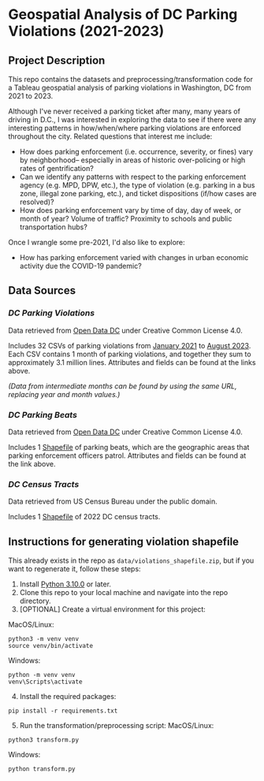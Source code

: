 # Geospatial Analysis of DC Parking Violations (2021-2023)



## Project Description

This repo contains the datasets and preprocessing/transformation code for a Tableau geospatial analysis of parking 
violations in Washington, DC from 2021 to 2023.

Although I've never received a parking ticket after many, many years of driving in D.C., I was interested in exploring 
the data to see if there were any interesting patterns in how/when/where parking violations are enforced throughout the 
city. Related questions that interest me include:

* How does parking enforcement (i.e. occurrence, severity, or fines) vary by neighborhood– especially in areas of 
  historic over-policing or high rates of gentrification?
* Can we identify any patterns with respect to the parking enforcement agency (e.g. MPD, DPW, etc.), the type of 
  violation (e.g. parking in a bus zone, illegal zone parking, etc.), and ticket dispositions (if/how cases are
  resolved)?
* How does parking enforcement vary by time of day, day of week, or month of year? Volume of traffic? 
  Proximity to schools and public transportation hubs?

Once I wrangle some pre-2021, I'd also like to explore:
* How has parking enforcement varied with changes in urban economic activity due the COVID-19 pandemic?



## Data Sources

### _DC Parking Violations_

Data retrieved from [Open Data DC](https://opendata.dc.gov/datasets/parking-violations-in-the-district-of-columbia/data?geometry=-77.119%2C38.791%2C-76.909%2C38.995) under Creative Common License 4.0.

Includes 32 CSVs of parking violations from 
[January 2021](https://opendata.dc.gov/datasets/DCGIS::parking-violations-issued-in-january-2021/explore) to 
[August 2023](https://opendata.dc.gov/datasets/DCGIS::parking-violations-issued-in-august-2023/explore).
Each CSV contains 1 month of parking violations, and together they sum to approximately 3.1 million lines. Attributes 
and fields can be found at the links above.

_(Data from intermediate months can be found by using the same URL, replacing year and month values.)_


### _DC Parking Beats_
Data retrieved from 
[Open Data DC](https://opendata.dc.gov/datasets/parking-beats/data?geometry=-77.119%2C38.791%2C-76.909%2C38.995) under 
Creative Common License 4.0.

Includes 1 [Shapefile](https://opendata.dc.gov/datasets/DCGIS::dpw-parking-beats/explore) of parking beats, which are 
the geographic areas that parking enforcement officers patrol. Attributes and fields can be found at the link above.


### _DC Census Tracts_

Data retrieved from US Census Bureau under the public domain.

Includes 1 [Shapefile](https://www.census.gov/geographies/mapping-files/time-series/geo/cartographic-boundary.html) of 
2022 DC census tracts.



## Instructions for generating violation shapefile
This already exists in the repo as `data/violations_shapefile.zip`, but if you want to regenerate it, follow these steps:

1. Install [Python 3.10.0](https://www.python.org/downloads/) or later.
2. Clone this repo to your local machine and navigate into the repo directory.
3. [OPTIONAL] Create a virtual environment for this project:

MacOS/Linux:
``` commandline
python3 -m venv venv
source venv/bin/activate
```
Windows:
``` commandline
python -m venv venv
venv\Scripts\activate
```
4. Install the required packages:
``` commandline
pip install -r requirements.txt
```
5. Run the transformation/preprocessing script:
MacOS/Linux:
``` commandline
python3 transform.py
```
Windows:
``` commandline
python transform.py
```